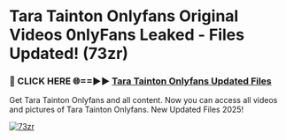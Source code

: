 # Tara Tainton Onlyfans Original Videos 0nlyFans Leaked - Files Updated! (73zr)

<h3>🔴 CLICK HERE 🌐==►► <a href="https://tinyurl.com/4seja8ks" rel="nofollow">Tara Tainton Onlyfans Updated Files</a></h3>

Get Tara Tainton Onlyfans and all content. Now you can access all videos and pictures of Tara Tainton Onlyfans. New Updated Files 2025!

[![73zr](https://i.imgur.com/EWjZXRe.gif)](https://tinyurl.com/4seja8ks)
